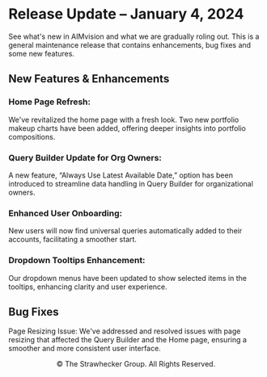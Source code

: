
# Release Update – January 4, 2024

See what's new in AIMvision and what we are gradually roling out.
This is a general maintenance release that contains enhancements, bug fixes and some new features. 


## New Features & Enhancements

### Home Page Refresh: 
We've revitalized the home page with a fresh look.
Two new portfolio makeup charts have been added, offering deeper insights into portfolio compositions.

### Query Builder Update for Org Owners: 
A new feature, “Always Use Latest Available Date,” option has been introduced to streamline data handling in Query Builder for organizational owners.

### Enhanced User Onboarding: 
New users will now find universal queries automatically added to their accounts, facilitating a smoother start.

### Dropdown Tooltips Enhancement: 
Our dropdown menus have been updated to show selected items in the tooltips, enhancing clarity and user experience.

## Bug Fixes
Page Resizing Issue: We've addressed and resolved issues with page resizing that affected the Query Builder and the Home page, ensuring a smoother and more consistent user interface.



<footer><p style='text-align:center'>© The Strawhecker Group. All Rights Reserved.</p></footer>
